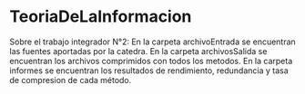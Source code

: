# TeoriaDeLaInformacion

Sobre el trabajo integrador N°2:
En la carpeta archivoEntrada se encuentran las fuentes aportadas por la catedra.
En la carpeta archivosSalida se encuentran los archivos comprimidos con todos los metodos.
En la carpeta informes se encuentran los resultados de rendimiento, redundancia y tasa de compresion de cada método.
